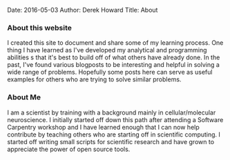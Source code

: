 Date: 2016-05-03
Author: Derek Howard
Title: About

### About this website

I created this site to document and share some of my learning process. One thing I have learned as I've developed my analytical and programming abilities s that it's best to build off of what others have already done. In the past, I've found various blogposts to be interesting and helpful in solving a wide range of problems. Hopefully some posts here can serve as useful examples for others who are trying to solve similar problems.

### About Me

I am a scientist by training with a background mainly in cellular/molecular neuroscience. I initially started off down this path after attending a Software Carpentry workshop and I have learned enough that I can now help contribute by teaching others who are starting off in scientific computing. I started off writing small scripts for scientific research and have grown to appreciate the power of open source tools.